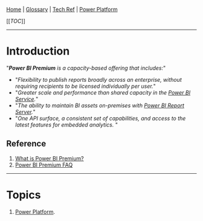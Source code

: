 [Home](/Slalom-LLC/Slalom-Consulting) | [Glossary](/Glossary) | [Tech Ref](/Tech-Ref) | [Power Platform](/Tech-Ref/Power-Platform)

[[_TOC_]]

---
# Introduction
"_***Power BI Premium*** is a capacity-based offering that includes:_"
   - "_Flexibility to publish reports broadly across an enterprise, without requiring recipients to be licensed individually per user._"
   - "_Greater scale and performance than shared capacity in the [Power BI Service](/Tech-Ref/Power-Platform/Power-BI-Service)._"
   - "_The ability to maintain BI assets on-premises with [Power BI Report Server](/Tech-Ref/Power-Platform/Power-BI-Report-Server)._"
   - "_One API surface, a consistent set of capabilities, and access to the latest features for embedded analytics._ "

## Reference
1. [What is Power BI Premium?](https://docs.microsoft.com/en-us/power-bi/admin/service-premium-what-is)
1. [Power BI Premium FAQ](https://docs.microsoft.com/en-us/power-bi/admin/service-premium-faq)

---
# Topics
1. [Power Platform](/Tech-Ref/Power-Platform).
